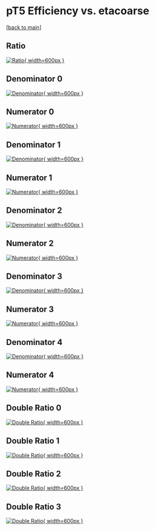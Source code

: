 # pT5 Efficiency vs. etacoarse

[[back to main](./)]



## Ratio

[![Ratio](../mtv/var/pT5_loweta_0_1_eff_etacoarse.png){ width=600px }](../mtv/var/pT5_loweta_0_1_eff_etacoarse.pdf)

## Denominator 0

[![Denominator](../mtv/den/pT5_loweta_0_1_eff_etacoarse_den0.png){ width=600px }](../mtv/den/pT5_loweta_0_1_eff_etacoarse_den0.pdf)

## Numerator 0

[![Numerator](../mtv/num/pT5_loweta_0_1_eff_etacoarse_num0.png){ width=600px }](../mtv/num/pT5_loweta_0_1_eff_etacoarse_num0.pdf)

## Denominator 1

[![Denominator](../mtv/den/pT5_loweta_0_1_eff_etacoarse_den1.png){ width=600px }](../mtv/den/pT5_loweta_0_1_eff_etacoarse_den1.pdf)

## Numerator 1

[![Numerator](../mtv/num/pT5_loweta_0_1_eff_etacoarse_num1.png){ width=600px }](../mtv/num/pT5_loweta_0_1_eff_etacoarse_num1.pdf)

## Denominator 2

[![Denominator](../mtv/den/pT5_loweta_0_1_eff_etacoarse_den2.png){ width=600px }](../mtv/den/pT5_loweta_0_1_eff_etacoarse_den2.pdf)

## Numerator 2

[![Numerator](../mtv/num/pT5_loweta_0_1_eff_etacoarse_num2.png){ width=600px }](../mtv/num/pT5_loweta_0_1_eff_etacoarse_num2.pdf)

## Denominator 3

[![Denominator](../mtv/den/pT5_loweta_0_1_eff_etacoarse_den3.png){ width=600px }](../mtv/den/pT5_loweta_0_1_eff_etacoarse_den3.pdf)

## Numerator 3

[![Numerator](../mtv/num/pT5_loweta_0_1_eff_etacoarse_num3.png){ width=600px }](../mtv/num/pT5_loweta_0_1_eff_etacoarse_num3.pdf)

## Denominator 4

[![Denominator](../mtv/den/pT5_loweta_0_1_eff_etacoarse_den4.png){ width=600px }](../mtv/den/pT5_loweta_0_1_eff_etacoarse_den4.pdf)

## Numerator 4

[![Numerator](../mtv/num/pT5_loweta_0_1_eff_etacoarse_num4.png){ width=600px }](../mtv/num/pT5_loweta_0_1_eff_etacoarse_num4.pdf)

## Double Ratio 0

[![Double Ratio](../mtv/ratio/pT5_loweta_0_1_eff_etacoarse_ratio0.png){ width=600px }](../mtv/ratio/pT5_loweta_0_1_eff_etacoarse_ratio0.pdf)

## Double Ratio 1

[![Double Ratio](../mtv/ratio/pT5_loweta_0_1_eff_etacoarse_ratio1.png){ width=600px }](../mtv/ratio/pT5_loweta_0_1_eff_etacoarse_ratio1.pdf)

## Double Ratio 2

[![Double Ratio](../mtv/ratio/pT5_loweta_0_1_eff_etacoarse_ratio2.png){ width=600px }](../mtv/ratio/pT5_loweta_0_1_eff_etacoarse_ratio2.pdf)

## Double Ratio 3

[![Double Ratio](../mtv/ratio/pT5_loweta_0_1_eff_etacoarse_ratio3.png){ width=600px }](../mtv/ratio/pT5_loweta_0_1_eff_etacoarse_ratio3.pdf)

